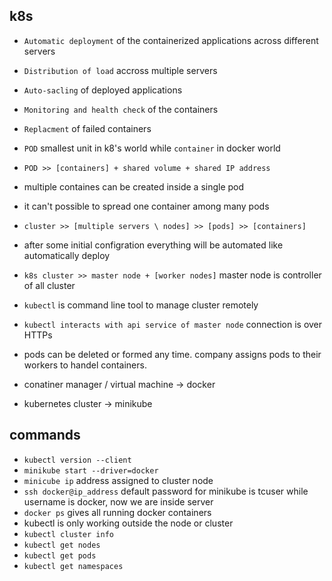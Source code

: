 ## k8s
 - ``` Automatic deployment ``` of the containerized applications across different servers
 - ``` Distribution of load ``` accross multiple servers
 - ``` Auto-sacling ``` of deployed applications
 - ``` Monitoring and health check ``` of the containers
 - ``` Replacment ``` of failed containers

 - ``` POD ``` smallest unit in k8's world while ``` container ``` in docker world
 - ``` POD >> [containers] + shared volume + shared IP address ``` 
 - multiple containes can be created inside a single pod
 - it can't possible to spread one container among many pods
 - ``` cluster >> [multiple servers \ nodes] >> [pods] >> [containers] ```
 - after some initial configration everything will be automated like automatically deploy
 - ``` k8s cluster >> master node + [worker nodes] ``` master node is controller of all cluster
 - ``` kubectl ``` is command line tool to manage cluster remotely
 - ``` kubectl interacts with api service of master node ``` connection is over HTTPs
 - pods can be deleted or formed any time. company assigns pods to their workers to handel containers.
 - conatiner manager / virtual machine -> docker
 - kubernetes cluster -> minikube
 
## commands
 - ``` kubectl version --client ```
 - ``` minikube start --driver=docker ```
 - ``` minicube ip ``` address assigned to cluster node
 - ``` ssh docker@ip_address ``` default password for minikube is tcuser while username is docker, now we are inside server
 - ``` docker ps ``` gives all running docker containers
 - kubectl is only working outside the node or cluster
 - ``` kubectl cluster info ``` 
 - ``` kubectl get nodes ```
 - ``` kubectl get pods ```
 - ``` kubectl get namespaces ``` 